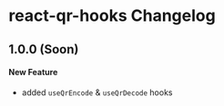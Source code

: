 # react-qr-hooks Changelog

## 1.0.0 (Soon)
#### New Feature
- added `useQrEncode` & `useQrDecode` hooks
